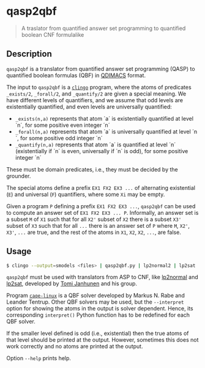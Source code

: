 # qasp2qbf
> A traslator from quantified answer set programming to quantified boolean CNF formulalike

## Description
`qasp2qbf` is a translator from quantified answer set programming (QASP) 
to quantified boolean formulas (QBF) in [QDIMACS](http://www.qbflib.org/qdimacs.html) format.

The input to `qasp2qbf` is a [`clingo`](https://potassco.org/clingo/) program, 
where the atoms of predicates `_exists/2`, `_forall/2`, and `_quantify/2` are given a special meaning.
We have different levels of quantifiers, and we assume that odd levels are existentially quantified, 
and even levels are universally quantified:
* `_exists(n,a)` represents that atom ´a´ is existentially quantified at level ´n´, for some positive even integer ´n´
* `_forall(n,a)` represents that atom ´a´ is universally quantified at level ´n´, for some positive odd integer ´n´
* `_quantify(n,a)` represents that atom ´a´ is quantified at level ´n´ (existentially if ´n´ is even, universally if ´n´ is odd), for some positive integer ´n´

These must be domain predicates, i.e., they must be decided by the grounder.

The special atoms define a prefix `EX1 FX2 EX3 ...` of 
alternating existential (`E`) and universal (`F`) quantifiers, 
where some `Xi` may be empty.

Given a program `P` defining a prefix `EX1 FX2 EX3 ...`, 
`qasp2qbf` can be used to compute 
an answer set of `EX1 FX2 EX3 ... P`.
Informally, an answer set is a subset `M` of `X1` such that 
for all `X2'` subset of `X2` there is a subset `X3'` subset of `X3` such that 
for all `...` there is an answer set of `P`
where `M`, `X2'`, `X3'`, `...` are true, 
and the rest of the atoms in `X1`, `X2`, `X2`, `...`, are false.




## Usage
```bash
$ clingo --output=smodels <files> | qasp2qbf.py | lp2normal2 | lp2sat | qasp2qbf.py --cnf2qdimacs | caqe-linux | qasp2qbf.py --interpret
```

`qasp2qbf` must be used with translators from ASP to CNF, like
[lp2normal](http://research.ics.aalto.fi/software/asp/lp2normal/) and
[lp2sat](http://research.ics.aalto.fi/software/asp/lp2sat/), 
developed by [Tomi Janhunen](https://users.ics.aalto.fi/ttj) and his group.

Program [`caqe-linux`](https://www.react.uni-saarland.de/publications/RT15.html)
is a QBF solver developed by Markus N. Rabe and Leander Tentrup.
Other QBF solvers may be used, but the `--interpret` option for showing the atoms in the output is solver dependent.
Hence, its corresponding `interpret()` Python function has to be redefined for each QBF solver.

If the smaller level defined is odd (i.e., existential)
then the true atoms of that level should be printed at the output.
However, sometimes this does not work correctly and no atoms are printed at the output.


Option `--help` prints help.
